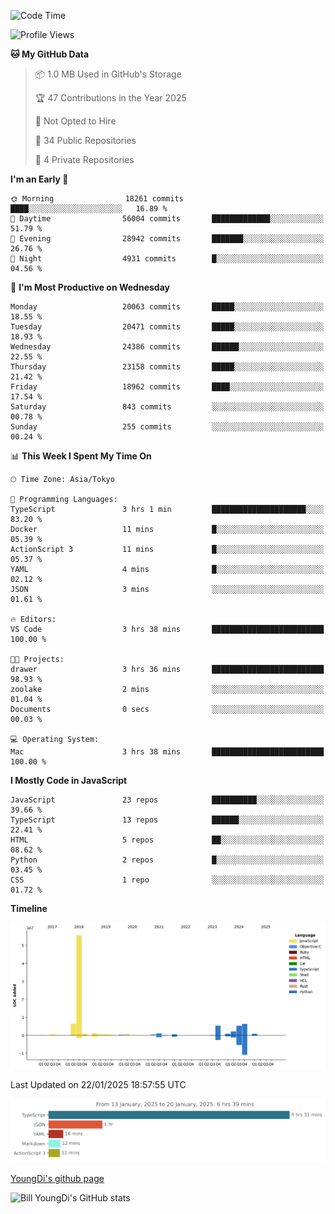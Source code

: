 <!--START_SECTION:waka-->
![Code Time](http://img.shields.io/badge/Code%20Time-1%2C164%20hrs%2032%20mins-blue)

![Profile Views](http://img.shields.io/badge/Profile%20Views-0-blue)

**🐱 My GitHub Data** 

> 📦 1.0 MB Used in GitHub's Storage 
 > 
> 🏆 47 Contributions in the Year 2025
 > 
> 🚫 Not Opted to Hire
 > 
> 📜 34 Public Repositories 
 > 
> 🔑 4 Private Repositories 
 > 
**I'm an Early 🐤** 

```text
🌞 Morning                18261 commits       ████░░░░░░░░░░░░░░░░░░░░░   16.89 % 
🌆 Daytime                56004 commits       █████████████░░░░░░░░░░░░   51.79 % 
🌃 Evening                28942 commits       ███████░░░░░░░░░░░░░░░░░░   26.76 % 
🌙 Night                  4931 commits        █░░░░░░░░░░░░░░░░░░░░░░░░   04.56 % 
```
📅 **I'm Most Productive on Wednesday** 

```text
Monday                   20063 commits       █████░░░░░░░░░░░░░░░░░░░░   18.55 % 
Tuesday                  20471 commits       █████░░░░░░░░░░░░░░░░░░░░   18.93 % 
Wednesday                24386 commits       ██████░░░░░░░░░░░░░░░░░░░   22.55 % 
Thursday                 23158 commits       █████░░░░░░░░░░░░░░░░░░░░   21.42 % 
Friday                   18962 commits       ████░░░░░░░░░░░░░░░░░░░░░   17.54 % 
Saturday                 843 commits         ░░░░░░░░░░░░░░░░░░░░░░░░░   00.78 % 
Sunday                   255 commits         ░░░░░░░░░░░░░░░░░░░░░░░░░   00.24 % 
```


📊 **This Week I Spent My Time On** 

```text
🕑︎ Time Zone: Asia/Tokyo

💬 Programming Languages: 
TypeScript               3 hrs 1 min         █████████████████████░░░░   83.20 % 
Docker                   11 mins             █░░░░░░░░░░░░░░░░░░░░░░░░   05.39 % 
ActionScript 3           11 mins             █░░░░░░░░░░░░░░░░░░░░░░░░   05.37 % 
YAML                     4 mins              █░░░░░░░░░░░░░░░░░░░░░░░░   02.12 % 
JSON                     3 mins              ░░░░░░░░░░░░░░░░░░░░░░░░░   01.61 % 

🔥 Editors: 
VS Code                  3 hrs 38 mins       █████████████████████████   100.00 % 

🐱‍💻 Projects: 
drawer                   3 hrs 36 mins       █████████████████████████   98.93 % 
zoolake                  2 mins              ░░░░░░░░░░░░░░░░░░░░░░░░░   01.04 % 
Documents                0 secs              ░░░░░░░░░░░░░░░░░░░░░░░░░   00.03 % 

💻 Operating System: 
Mac                      3 hrs 38 mins       █████████████████████████   100.00 % 
```

**I Mostly Code in JavaScript** 

```text
JavaScript               23 repos            ██████████░░░░░░░░░░░░░░░   39.66 % 
TypeScript               13 repos            ██████░░░░░░░░░░░░░░░░░░░   22.41 % 
HTML                     5 repos             ██░░░░░░░░░░░░░░░░░░░░░░░   08.62 % 
Python                   2 repos             █░░░░░░░░░░░░░░░░░░░░░░░░   03.45 % 
CSS                      1 repo              ░░░░░░░░░░░░░░░░░░░░░░░░░   01.72 % 
```



**Timeline**

![Lines of Code chart](https://raw.githubusercontent.com/Youngdi/Youngdi/master/assets/bar_graph.png)


 Last Updated on 22/01/2025 18:57:55 UTC
<!--END_SECTION:waka-->

![wakatime](./images/stat.svg)

[YoungDi's github page](https://youngdi.github.io)

![Bill YoungDi's GitHub stats](https://github-readme-stats.vercel.app/api?username=youngdi&count_private=true&show_icons=true)
